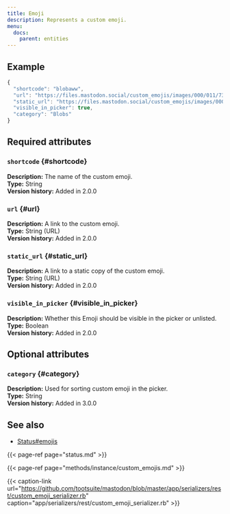 ```yaml
---
title: Emoji
description: Represents a custom emoji.
menu:
  docs:
    parent: entities
---
```


## Example

```javascript
{
  "shortcode": "blobaww",
  "url": "https://files.mastodon.social/custom_emojis/images/000/011/739/original/blobaww.png",
  "static_url": "https://files.mastodon.social/custom_emojis/images/000/011/739/static/blobaww.png",
  "visible_in_picker": true,
  "category": "Blobs"
}
```

## Required attributes

### `shortcode` {#shortcode}

**Description:** The name of the custom emoji.\
**Type:** String\
**Version history:** Added in 2.0.0

### `url` {#url}

**Description:** A link to the custom emoji.\
**Type:** String \(URL\)\
**Version history:** Added in 2.0.0

### `static_url` {#static_url}

**Description:** A link to a static copy of the custom emoji.\
**Type:** String \(URL\)\
**Version history:** Added in 2.0.0

### `visible_in_picker` {#visible_in_picker}

**Description:** Whether this Emoji should be visible in the picker or unlisted.\
**Type:** Boolean\
**Version history:** Added in 2.0.0

## Optional attributes

### `category` {#category}

**Description:** Used for sorting custom emoji in the picker.\
**Type:** String\
**Version history:** Added in 3.0.0

## See also

* [Status\#emojis](status.md#emojis)

{{< page-ref page="status.md" >}}

{{< page-ref page="methods/instance/custom_emojis.md" >}}

{{< caption-link url="https://github.com/tootsuite/mastodon/blob/master/app/serializers/rest/custom_emoji_serializer.rb" caption="app/serializers/rest/custom\_emoji\_serializer.rb" >}}





